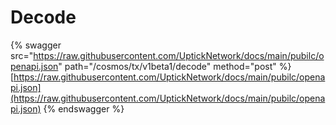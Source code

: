 # Decode

{% swagger src="https://raw.githubusercontent.com/UptickNetwork/docs/main/pubilc/openapi.json" path="/cosmos/tx/v1beta1/decode" method="post" %}
[https://raw.githubusercontent.com/UptickNetwork/docs/main/pubilc/openapi.json](https://raw.githubusercontent.com/UptickNetwork/docs/main/pubilc/openapi.json)
{% endswagger %}

